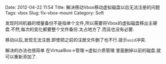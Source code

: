 Date: 2012-04-22 11:54
Title: 解决移动Vbox移动虚拟磁盘以后无法注册的问题
Tags: vbox
Slug: fix-vbox-mount
Category: Soft

发现时间机器的增量备份不是指单个文件,所以需要将Vbox的虚拟磁盘移出主硬盘.不然,每次的变化都要整个文件备份.太占地方了.而且也没有必要.

移动以后,发现无法注册.即使把之前的注册文件删了也不行.提示`uuid`冲突.

解决的办法也很简单 在VirtualBox->管理->虚拟介质管理 里面删掉以前的磁盘.就可以重新添加了.